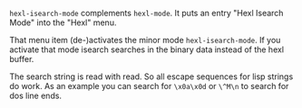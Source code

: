 `hexl-isearch-mode` complements `hexl-mode`.
It puts an entry "Hexl Isearch Mode" into the "Hexl" menu.

That menu item (de-)activates the minor mode `hexl-isearch-mode`. If you activate that mode isearch searches in the binary data instead of the hexl buffer.

The search string is read with read. So all escape sequences for lisp strings do work. As an example you can search for `\x0a\x0d` or `\^M\n` to search for dos line ends.
